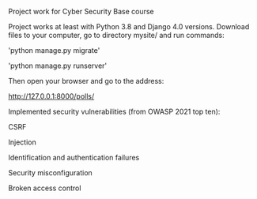 Project work for Cyber Security Base course

Project works at least with Python 3.8 and Django 4.0 versions. 
Download files to your computer, go to directory mysite/ and run commands:

'python manage.py migrate'

'python manage.py runserver'

Then open your browser and go to the address: 

http://127.0.0.1:8000/polls/

Implemented security vulnerabilities (from OWASP 2021 top ten):

CSRF

Injection

Identification and authentication failures

Security misconfiguration

Broken access control

